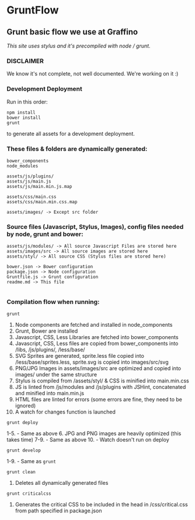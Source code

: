# GruntFlow
## Grunt basic flow we use at Graffino ##
*This site uses stylus and it's precompiled with node / grunt.*

### DISCLAIMER ###
We know it's not complete, not well documented. We're working on it :)

### Development Deployment ###

Run in this order:
```
npm install 
bower install 
grunt 
```

to generate all assets for a development deployment.


### These files & folders are dynamically generated: ###

```
bower_components
node_modules

assets/js/plugins/ 
assets/js/main.js
assets/js/main.min.js.map

assets/css/main.css
assets/css/main.min.css.map

assets/images/ -> Except src folder

```

### Source files (Javascript, Stylus, Images), config files needed by node, grunt and bower: ###

```
assets/js/modules/ -> All source Javascript Files are stored here
assets/images/src -> All source images are stored here 
assets/styl/ -> All source CSS (Stylus files are stored here)

bower.json -> Bower configuration
package.json -> Node configuration
Gruntfile.js -> Grunt configuration
readme.md -> This file


```

### Compilation flow when running: ###

```
grunt 
```

1. Node components are fetched and installed in node_components
2. Grunt, Bower are installed
3. Javascript, CSS, Less  Libraries are fetched into bower_components
4. Javascript, CSS, Less files are copied from bower_components into /libs, /js/plugins/, /less/base/
5. SVG Sprites are generated, sprite.less file copied into /less/base/sprites.less, sprite.svg is copied into images/src/svg
6. PNG/JPG Images in assets/images/src are optimized and copied into images/ under the same structure
7. Stylus is compiled from /assets/styl/ & CSS is minified into main.min.css
8. JS is linted from /js/modules and /js/plugins with JSHint, concatenated and minified into main.min.js
9. HTML files are linted for errors (some errors are fine, they need to be ignored)
10. A watch for changes function is launched

```
grunt deploy
```

1-5. - Same as above
6. JPG and PNG images are heavily optimized (this takes time)
7-9. - Same as above
10. - Watch doesn't run on deploy

```
grunt develop
```
1-9. - Same as ```grunt``` 

```
grunt clean
```
1. Deletes all dynamically generated files

```
grunt criticalcss
```
1. Generates the critical CSS to be included in the head in /css/critical.css from path specified in package.json

